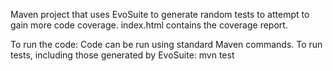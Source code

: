 Maven project that uses EvoSuite to generate random tests to attempt to gain more code coverage. index.html contains the coverage report.

To run the code:
Code can be run using standard Maven commands. 
To run tests, including those generated by EvoSuite: mvn test

